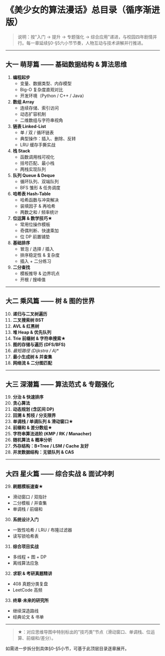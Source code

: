# 《美少女的算法漫话》总目录（循序渐进版）

> 说明：按"入门 → 提升 → 专题强化 → 综合应用"递进，与校园四年剧情并行。每一章延续§0-§5六小节节奏，人物互动与技术讲解并行推进。

---

## 大一 萌芽篇 —— 基础数据结构 & 算法思维

1. **编程起步**  
   - 变量、数据类型、内存模型  
   - Big-O 复杂度直观对比  
   - 开发环境（Python / C++ / Java）
2. **数组 Array**  
   - 连续存储、索引访问  
   - 动态扩容机制  
   - 二维数组与字符串视角
3. **链表 Linked-List**  
   - 单 / 双 / 循环链表  
   - 典型操作：插入、删除、反转  
   - LRU 缓存手撕实战
4. **栈 Stack**  
   - 函数调用栈可视化  
   - 括号匹配、最小栈  
   - 两栈实现队列
5. **队列 Queue & Deque**  
   - 循环队列、双端队列  
   - BFS 雏形 & 任务调度
6. **哈希表 Hash-Table**  
   - 哈希函数与冲突解决  
   - 装填因子 & 再哈希  
   - 两数之和 / 频率统计
7. **位运算 & 数学技巧★**  
   - 常用位操作模板  
   - 奇偶判断、快速乘加  
   - 位 DP 前置铺垫
8. **基础排序**  
   - 冒泡 / 选择 / 插入  
   - 排序稳定性 & 复杂度  
   - 插入 + 二分练习
9. **二分查找**  
   - 模板推导 & 边界坑点  
   - 开根 / 搜峰值

---

## 大二 乘风篇 —— 树 & 图的世界

10. **递归与二叉树遍历**  
11. **二叉搜索树 BST**  
12. **AVL & 红黑树**  
13. **堆 Heap & 优先队列**  
14. **Trie 前缀树 & 字符串搜索★**  
15. **图的存储与遍历 (DFS/BFS)**  
16. **最短路径 (Dijkstra / A*)**  
17. **最小生成树 & 并查集**  
18. **网络流 & 二分图匹配**

---

## 大三 深潜篇 —— 算法范式 & 专题强化

19. **分治 & 快速排序**  
20. **贪心算法**  
21. **动态规划 (含区间 DP)**  
22. **回溯 & 剪枝 / 分支限界**  
23. **单调栈 / 单调队列 & 滑动窗口★**  
24. **前缀和 & 差分数组★**  
25. **字符串算法进阶 (KMP / RK / Manacher)**  
26. **随机算法 & 概率分析**  
27. **外存结构：B+Tree / LSM / Cache 友好**  
28. **并发数据结构：无锁队列 & CAS**

---

## 大四 星火篇 —— 综合实战 & 面试冲刺

29. **刷题模板速查★**  
   - 滑动窗口 / 双指针  
   - 二分模板 / 并查集  
   - 单调栈 / 前缀和
30. **系统设计入门**  
   - 一致性哈希 / LRU / 布隆过滤器  
   - 读写锁哈希表  
31. **综合项目实战**  
   - 多线程 + 图 + DP  
   - 离线算法应急  
32. **求职 & 考研真题精讲**  
   - 408 真题分类复盘  
   - LeetCode 高频  
33. **终章·未来的研究所**  
   - 继续深造路线  
   - 经典论文 & 书单

---

> ★：对应思维导图中特别标出的"技巧类"节点（滑动窗口、单调栈、位运算、前缀和/差分）。

如需进一步拆分到具体§0-§5小节，可基于此顶层目录逐章展开。 